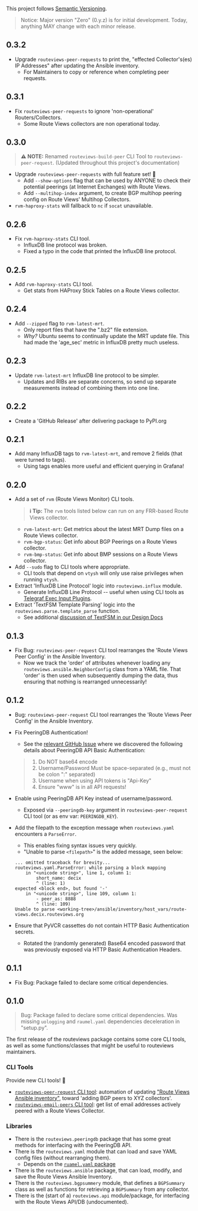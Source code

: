 This project follows [Semantic Versioning](https://semver.org/).

> Notice: Major version "Zero" (0.y.z) is for initial development. Today, anything MAY change with each minor release.

## 0.3.2

* Upgrade `routeviews-peer-requests` to print the, "effected Collector's(es) IP Addresses" after updating the Ansible inventory.
    * For Maintainers to copy or reference when completing peer requests.

## 0.3.1

* Fix `routeviews-peer-requests` to ignore 'non-operational' Routers/Collectors.
    * Some Route Views collectors are non operational today.

## 0.3.0

> **⚠ NOTE:** Renamed `routeviews-build-peer` CLI Tool to `routeviews-peer-request`.
> (Updated throughout this project's documentation)

* Upgrade `routeviews-peer-requests` with full feature set! 🎉
    - Add `--show-options` flag that can be used by ANYONE to check their potential peerings (at Internet Exchanges) with Route Views.
    - Add `--multihop-index` argument, to create BGP multihop peering config on Route Views' Multihop Collectors.
* `rvm-haproxy-stats` will fallback to `nc` if `socat` unavailable.


## 0.2.6

* Fix `rvm-haproxy-stats` CLI tool.
    * InfluxDB line protocol was broken.
    * Fixed a typo in the code that printed the InfluxDB line protocol.

## 0.2.5

* Add `rvm-haproxy-stats` CLI tool.
    * Get stats from HAProxy Stick Tables on a Route Views collector.

## 0.2.4

* Add `--zipped` flag to `rvm-latest-mrt`.
    * Only report files that have the ".bz2" file extension.
    * *Why?* Ubuntu seems to continually update the MRT update file.
    This had made the 'age_sec' metric in InfluxDB pretty much useless.

## 0.2.3

* Update `rvm-latest-mrt` InfluxDB line protocol to be simpler.
    * Updates and RIBs are separate concerns, so send up separate measurements instead of combining them into one line.
    

## 0.2.2

* Create a 'GitHub Release' after delivering package to PyPI.org

## 0.2.1

* Add many InfluxDB tags to `rvm-latest-mrt`, and remove 2 fields (that were turned to tags).
    * Using tags enables more useful and efficient querying in Grafana!

## 0.2.0

* Add a set of `rvm` (Route Views Monitor) CLI tools.
    > **ℹ Tip:** The `rvm` tools listed below can run on any FRR-based Route Views collector.
    * `rvm-latest-mrt`: Get metrics about the latest MRT Dump files on a Route Views collector.
    * `rvm-bgp-status`: Get info about BGP Peerings on a Route Views collector.
    * `rvm-bmp-status`: Get info about BMP sessions on a Route Views collector.
* Add `--sudo` flag to CLI tools where appropriate.
    * CLI tools that depend on `vtysh` will only use raise privileges when running `vtysh`.
* Extract 'InfluxDB Line Protocol' logic into `routeviews.influx` module.
    * Generate InfluxDB Line Protocol -- useful when using CLI tools as [Telegraf Exec Input Plugins](https://github.com/influxdata/telegraf/tree/master/plugins/inputs/exec).
* Extract 'TextFSM Template Parsing' logic into the `routeviews.parse.template_parse` function.
    * See additional [discussion of TextFSM in our Design Docs](./design.md#textfsm-conventions)

## 0.1.3

* Fix Bug: `routeviews-peer-request` CLI tool rearranges the 'Route Views Peer Config' in the Ansible Inventory.
    * Now we track the 'order' of attributes whenever loading any `routeviews.ansible.NeighborConfig` class from a YAML file.
    That 'order' is then used when subsequently dumping the data, thus ensuring that nothing is rearranged unnecessarily!

## 0.1.2

* Bug: `routeviews-peer-request` CLI tool rearranges the 'Route Views Peer Config' in the Ansible Inventory.

* Fix PeeringDB Authentication!
    * See the [relevant GitHub Issue](https://github.com/peeringdb/peeringdb/issues/1206#issuecomment-1202550667) where we discovered the following details about PeeringDB API Basic Authentication:
    > 1. Do NOT base64 encode
    > 2. Username/Password Must be space-separated (e.g., must not be colon ":" separated)
    > 3. Username when using API tokens is "Api-Key"
    > 4. Ensure "www" is in all API requests!
* Enable using PeeringDB API Key instead of username/password.
    * Exposed via `--peeringdb-key` argument in `routeviews-peer-request` CLI tool (or as env var: `PEERINGDB_KEY`).
* Add the filepath to the exception message when `routeviews.yaml` encounters a `ParseError`.
    * This enables fixing syntax issues very quickly.
    * "Unable to parse `<filepath>`" is the added message, seen below:
    ```
    ... omitted traceback for brevity...
    routeviews.yaml.ParseError: while parsing a block mapping
        in "<unicode string>", line 1, column 1:
            short_name: decix
            ^ (line: 1)
    expected <block end>, but found '-'
        in "<unicode string>", line 109, column 1:
            - peer_as: 8888
            ^ (line: 109)
    Unable to parse <working-tree>/ansible/inventory/host_vars/route-views.decix.routeviews.org
    ```
* Ensure that PyVCR cassettes do not contain HTTP Basic Authentication secrets.
    * Rotated the (randomly generated) Base64 encoded password that was previously exposed via HTTP Basic Authentication Headers. 

## 0.1.1

* Fix Bug: Package failed to declare some critical dependencies. 

## 0.1.0

> Bug: Package failed to declare some critical dependencies. 
> Was missing `uologging` and `raumel.yaml` dependencies deceleration in "setup.py".

The first release of the routeviews package contains some core CLI tools, as well as some functions/classes that might be useful to routeviews maintainers.

### CLI Tools

Provide new CLI tools! 🎉

* [`routeviews-peer-request` CLI tool](./user-guide.md#routeviews-peer-request-cli-tool): automation of updating ["Route Views Ansible inventory"](https://github.com/routeviews/infra), toward 'adding BGP peers to XYZ collectors'.
* [`routeviews-email-peers` CLI tool](./user-guide.md#routeviews-email-peers-cli-tool): get list of email addresses actively peered with a Route Views Collector.

### Libraries

* There is the `routeviews.peeringdb` package that has some great methods for interfacing with the PeeringDB API.
* There is the `routeviews.yaml` module that can load and save YAML config files (without rearranging them).
    * Depends on the [`ruamel.yaml` package](https://pypi.org/project/ruamel.yaml/)
* There is the `routeviews.ansible` package, that can load, modify, and save the Route Views Ansible Inventory.
* There is the `routeviews.bgpsummery` module, that defines a `BGPSummary` class as well as functions for retrieving a `BGPSummary` from any collector.
* There is the (start of a) `routeviews.api` module/package, for interfacing with the Route Views API/DB (undocumented).



